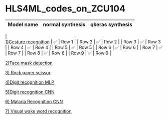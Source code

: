 # HLS4ML_codes_on_ZCU104


|  Model name | normal synthesis | qkeras synthesis |
|----------|----------|----------|
|  
<a href="https://github.com/minecraftdixit/HLS4ML_codes_on_ZCU104/tree/main/code1
">1)Gesture recognition</a>   | ✅       | Row 1    |
| Row 2    | ✅       | Row 2    |
| Row 3    | ✅       | Row 3    |
| Row 4    | ✅       | Row 4    |
| Row 5    | ✅       | Row 5    |
| Row 6    | ✅       | Row 6    |
| Row 7    | ✅       | Row 7    |
| Row 8    | ✅       | Row 8    |
| Row 9    | ✅       | Row 9    |












 

<a href="https://github.com/minecraftdixit/HLS4ML_codes_on_ZCU104/tree/main/code3
">2)Face mask detection</a>

<a href="https://github.com/minecraftdixit/HLS4ML_codes_on_ZCU104/tree/main/code4
">3) Rock paper scissor</a>


<a href="https://github.com/minecraftdixit/HLS4ML_codes_on_ZCU104/tree/main/code5
">4)Digit recognition MLP</a>


<a href="https://github.com/minecraftdixit/HLS4ML_codes_on_ZCU104/tree/main/digit_recog_cnn
">5)Digit recognition CNN</a>


<a href="https://github.com/minecraftdixit/HLS4ML_codes_on_ZCU104/tree/main/malaria_tf
">6) Malaria Recognition CNN  </a>

<a href="https://github.com/minecraftdixit/HLS4ML_codes_on_ZCU104/tree/main/vww
">7) Visual wake word recognition   </a>
